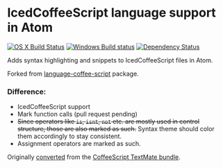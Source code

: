 # IcedCoffeeScript language support in Atom
[![OS X Build Status](https://travis-ci.org/atom/language-coffee-script.svg?branch=master)](https://travis-ci.org/atom/language-coffee-script)
[![Windows Build status](https://ci.appveyor.com/api/projects/status/4j9aak7iwn2f2x7a/branch/master?svg=true)](https://ci.appveyor.com/project/Atom/language-coffee-script/branch/master)  [![Dependency Status](https://david-dm.org/atom/language-coffee-script.svg)](https://david-dm.org/atom/language-coffee-script)

Adds syntax highlighting and snippets to IcedCoffeeScript files in Atom.

Forked from [language-coffee-script](https://github.com/atom/language-coffee-script) package.

### Difference:
* IcedCoffeeScript support
* Mark function calls (pull request pending)
* ~~Since operators like `is`, `isnt`, `not` etc. are mostly used in control structure, those are also marked as such.~~
Syntax theme should color them accordingly to stay consistent.
* Assignment operators are marked as such.

Originally [converted](http://atom.io/docs/latest/converting-a-text-mate-bundle) from the [CoffeeScript TextMate bundle](https://github.com/jashkenas/coffee-script-tmbundle).
